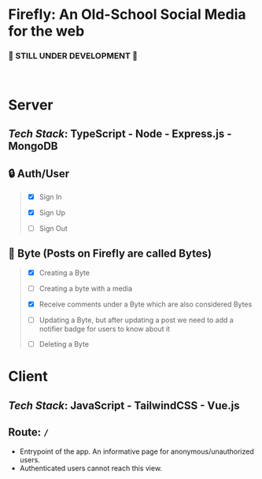 # Firefly: An Old-School Social Media for the web

### 🧬 STILL UNDER DEVELOPMENT 🧬

<br>

# Server
## _Tech Stack_: TypeScript - Node - Express.js - MongoDB
## 🔒 Auth/User

> -   [x] Sign In
>
> -   [x] Sign Up
>
> -   [ ] Sign Out

## 🤖 Byte (Posts on Firefly are called Bytes)

> -   [x] Creating a Byte
>
> -   [ ] Creating a byte with a media
>
> -   [x] Receive comments under a Byte which are also considered Bytes
>
> -   [ ] Updating a Byte, but after updating a post we need to add a notifier badge for users to know about it
>
> -   [ ] Deleting a Byte

##

# Client
## _Tech Stack_: JavaScript - TailwindCSS - Vue.js
## Route: `/`
- Entrypoint of the app. An informative page for anonymous/unauthorized users. 
- Authenticated users cannot reach this view.